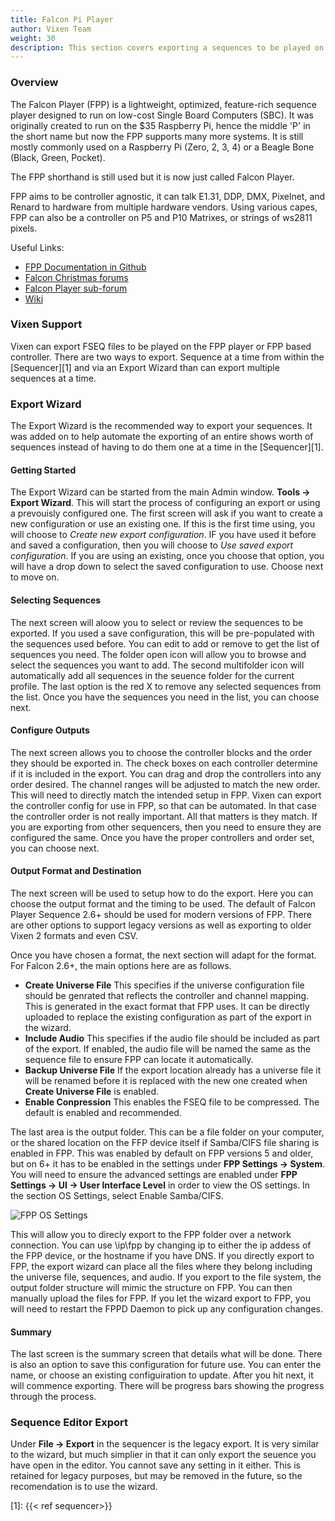 ```yaml
---
title: Falcon Pi Player
author: Vixen Team
weight: 30
description: This section covers exporting a sequences to be played on the Falcon Pi Player.
---
```


### Overview

The Falcon Player (FPP) is a lightweight, optimized, feature-rich sequence player designed to run on low-cost Single Board Computers (SBC). It was originally created to run on the $35 Raspberry Pi, hence the middle 'P' in the short name but now the FPP supports many more systems. It is still mostly commonly used on a Raspberry Pi (Zero, 2, 3, 4) or a Beagle Bone (Black, Green, Pocket).

The FPP shorthand is still used but it is now just called Falcon Player.

FPP aims to be controller agnostic, it can talk E1.31, DDP, DMX, Pixelnet, and Renard to hardware from multiple hardware vendors. Using various capes, FPP can also be a controller on P5 and P10 Matrixes, or strings of ws2811 pixels.

Useful Links:

- [FPP Documentation in Github](https://github.com/FalconChristmas/fpp/tree/master/docs/README.md)
- [Falcon Christmas forums](http://falconchristmas.com/forum/)
- [Falcon Player sub-forum](http://falconchristmas.com/forum/index.php/board,8.0.html)
- [Wiki](http://falconchristmas.com/wiki/index.php/Main_Page)
  
### Vixen Support

Vixen can export FSEQ files to be played on the FPP player or FPP based controller. There are two ways to export. Sequence at a time from within the [Sequencer][1] and via an Export Wizard than can export multiple sequences at a time.

### Export Wizard

The Export Wizard is the recommended way to export your sequences. It was added on to help automate the exporting of an entire shows worth of sequences instead of having to do them one at a time in the [Sequencer][1].

#### Getting Started

The Export Wizard can be started from the main Admin window. **Tools -> Export Wizard**. This will start the process of configuring an export or using a prevouisly configured one. The first screen will ask if you want to create a new configuration or use an existing one. If this is the first time using, you will choose to *Create new export configuration*. IF you have used it before and saved a configuration, then you will choose to *Use saved export configuration*. If you are using an existing, once you choose that option, you will have a drop down to select the saved configuration to use. Choose next to move on.

#### Selecting Sequences

The next screen will aloow you to select or review the sequences to be exported. If you used a save configuration, this will be pre-populated with the sequences used before. You can edit to add or remove to get the list of sequences you need. The folder open icon will allow you to browse and select the sequences you want to add. The second multifolder icon will automatically add all sequences in the seuence folder for the current profile. The last option is the red X to remove any selected sequences from the list. Once you have the sequences you need in the list, you can choose next.

#### Configure Outputs

The next screen allows you to choose the controller blocks and the order they should be exported in. The check boxes on each controller determine if it is included in the export. You can drag and drop the controllers into any order desired. The channel ranges will be adjusted to match the new order. This will need to directly match the intended setup in FPP. Vixen can export the controller config for use in FPP, so that can be automated. In that case the controller order is not really important. All that matters is they match. If you are exporting from other sequencers, then you need to ensure they are configured the same. Once you have the proper controllers and order set, you can choose next.

#### Output Format and Destination

The next screen will be used to setup how to do the export. Here you can choose the output format and the timing to be used. The default of Falcon Player Sequence 2.6+ should be used for modern versions of FPP. There are other options to support legacy versions as well as exporting to older Vixen 2 formats and even CSV.

Once you have chosen a format, the next section will adapt for the format. For Falcon 2.6+, the main options here are as follows.

- **Create Universe File** This specifies if the universe configuration file should be genrated that reflects the controller and channel mapping. This is generated in the exact format that FPP uses. It can be directly uploaded to replace the existing configuration as part of the export in the wizard.
- **Include Audio** This specifies if the audio file should be included as part of the export. If enabled, the audio file will be named the same as the sequence file to ensure FPP can locate it automatically.
- **Backup Universe File** If the export location already has a universe file it will be renamed before it is replaced with the new one created when **Create Universe File** is enabled.
- **Enable Conpression** This enables the FSEQ file to be compressed. The default is enabled and recommended.

The last area is the output folder. This can be a file folder on your computer, or the shared location on the FFP device itself if Samba/CIFS file sharing is enabled in FPP. This was enabled by default on FPP versions 5 and older, but on 6+ it has to be enabled in the settings under **FPP Settings -> System**. You will need to ensure the advanced settings are enabled under **FPP Settings -> UI -> User Interface Level** in order to view the OS settings. In the section OS Settings, select Enable Samba/CIFS.

![FPP OS Settings](/images/docs/usage/general/import-export/fpp_samba_setting.png "FPP OS Settings")

This will allow you to direcly export to the FPP folder over a network connection. You can use \\ip\\fpp by changing ip to either the ip addess of the FPP device, or the hostname if you have DNS. If you directly export to FPP, the export wizard can place all the files where they belong including the universe file, sequences, and audio. If you export to the file system, the output folder structure will mimic the structure on FPP. You can then manually upload the files for FPP. If you let the wizard export to FPP, you will need to restart the FPPD Daemon to pick up any configuration changes.  

#### Summary

The last screen is the summary screen that details what will be done. There is also an option to save this configuration for future use. You can enter the name, or choose an existing configuiration to update. After you hit next, it will commence exporting. There will be progress bars showing the progress through the process.

### Sequence Editor Export

Under **File -> Export** in the sequencer is the legacy export. It is very similar to the wizard, but much simplier in that it can only export the seuence you have open in the editor. You cannot save any setting in it either. This is retained for legacy purposes, but may be removed in the future, so the recomendation is to use the wizard.

[1]: {{< ref sequencer>}}

